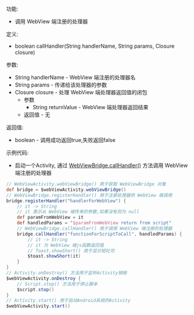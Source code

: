 功能:

+ 调用 WebView 端注册的处理器

定义:

+ boolean callHandler(String handlerName, String params, Closure closure)

参数:

+ String handlerName - WebView 端注册的处理器名
+ String params - 传递给该处理器的参数
+ Closure closure - 处理 WebView 端处理器返回值的闭包
    + 参数
        + String returnValue - WebView 端处理器返回结果
    + 返回值 - 无

返回值:

+ boolean - 调用成功返回true,失败返回false

示例代码:

+ 启动一个Activity,
  通过 [WebViewBridge.callHandler()](/API/UI/WebView/WebViewBridge/README.md?id=callHandler) 方法调用
  WebView 端注册的处理器

```groovy
// WebViewActivity.webViewBridge() 用于获取 WebViewBridge 对象
def bridge = $webViewActivity.webViewBridge()
// WebViewBridge.registerHandler() 用于注册处理器供 WebView 端调用
bridge.registerHandler("handlerForWebView") {
    // it -> String
    // it 表示从 WebView 端传来的参数,如果没有则为 null
    def paramFromWebView = it
    def handledParams = "$paramFromWebView return from script"
    // WebViewBridge.callHandler() 用于调用 WebView 端注册的处理器
    bridge.callHandler("functionForScriptToCall", handledParams) {
        // it -> String
        // it 为 WebView 端js函数返回值
        // Toast.showShort() 用于显示短吐司
        $toast.showShort(it)
    }
}
// Activity.onDestroy() 方法用于监听Activity销毁
$webViewActivity.onDestroy {
    // Script.stop() 方法用于停止脚本
    $script.stop()
}
// Activity.start() 用于启动Android系统的Activity
$webViewActivity.start()
```